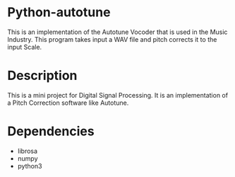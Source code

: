 # Python-autotune
This is an implementation of the Autotune Vocoder that is used in the Music Industry. This program takes input a WAV file and pitch corrects it to the input Scale.

# Description
This is a mini project for Digital Signal Processing. It is an implementation of a Pitch Correction software like Autotune.

# Dependencies
* librosa
* numpy
* python3
